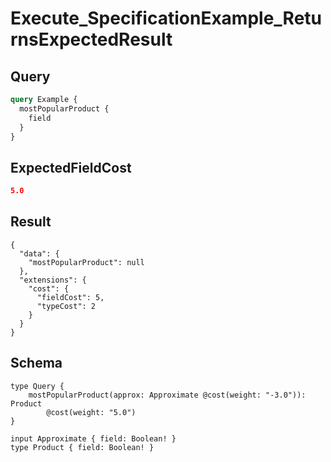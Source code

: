 # Execute_SpecificationExample_ReturnsExpectedResult

## Query

```graphql
query Example {
  mostPopularProduct {
    field
  }
}
```

## ExpectedFieldCost

```json
5.0
```

## Result

```text
{
  "data": {
    "mostPopularProduct": null
  },
  "extensions": {
    "cost": {
      "fieldCost": 5,
      "typeCost": 2
    }
  }
}
```

## Schema

```text
type Query {
    mostPopularProduct(approx: Approximate @cost(weight: "-3.0")): Product
        @cost(weight: "5.0")
}

input Approximate { field: Boolean! }
type Product { field: Boolean! }
```

